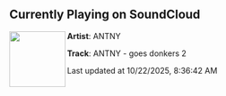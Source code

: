 ## Currently Playing on SoundCloud

[<img align="left" width="100" src="https://i1.sndcdn.com/artworks-rkRjtq7y8ypYFBnR-MwOOvg-t500x500.jpg">](https://soundcloud.com/antnymarsd123/antny-goes-donkers-2-wav-1)

**Artist**: ANTNY 

**Track**: ANTNY - goes donkers 2

Last updated at 10/22/2025, 8:36:42 AM
